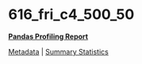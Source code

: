 # 616_fri_c4_500_50

[**Pandas Profiling Report**](https://epistasislab.github.io/pmlb/profile/616_fri_c4_500_50.html)

[Metadata](metadata.yaml) | [Summary Statistics](summary_stats.tsv)

